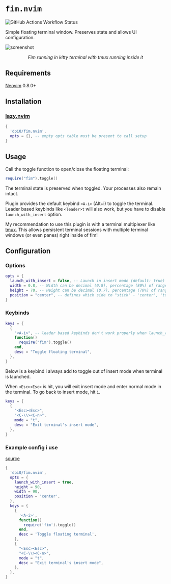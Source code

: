 # `fim.nvim`

<img alt="GitHub Actions Workflow Status" src="https://img.shields.io/github/actions/workflow/status/dpi0/fim.nvim/ci.yml?label=ci">

Simple floating terminal window. Preserves state and allows UI configuration.

![screenshot](https://github.com/user-attachments/assets/ca13f653-7371-4635-a672-218345bb1472)

<p align="center"><em>Fim running in kitty terminal with tmux running inside it</em></p>

## Requirements

[Neovim](https://github.com/neovim/neovim) 0.8.0+

## Installation

### [lazy.nvim](https://github.com/folke/lazy.nvim)

```lua
{
  'dpi0/fim.nvim',
  opts = {}, -- empty opts table must be present to call setup
}
```

## Usage

Call the toggle function to open/close the floating terminal:

```lua
require("fim").toggle()
```

The terminal state is preserved when toggled. Your processes also remain intact.

Plugin provides the default keybind `<A-i>` (Alt+i) to toggle the terminal. Leader based keybinds like `<leader>t` will also work, but you have to disable `launch_with_insert` option.

My recommendation to use this plugin is with a terminal multiplexer like [tmux](https://github.com/tmux/tmux). This allows persistent terminal sessions with multiple terminal windows (or even panes) right inside of fim!

## Configuration

### Options

```lua
opts = {
  launch_with_insert = false, -- Launch in insert mode (default: true)
  width = 0.8, -- Width can be decimal (0.8), percentage (80%) of range b/w 1-100 (80) (default: 0.8)
  height = 70, -- Height can be decimal (0.7), percentage (70%) of range b/w 1-100 (70) (default: 0.8)
  position = "center", -- defines which side to "stick" - 'center', 'top', 'bottom', 'left', 'right' (default: center)
}
```

### Keybinds

```lua
keys = {
  {
    "<A-i>", -- leader based keybinds don't work properly when launch_with_insert is enabled
    function()
      require("fim").toggle()
    end,
    desc = "Toggle floating terminal",
  },
}
```

Below is a keybind i always add to toggle out of insert mode when terminal is launched.

When `<Esc><Esc>` is hit, you will exit insert mode and enter normal mode in the terminal. To go back to insert mode, hit `i`.

```lua
keys = {
  {
    "<Esc><Esc>",
    "<C-\\><C-n>",
    mode = "t",
    desc = "Exit terminal's insert mode",
  },
}
```

### Example config i use

[source](https://github.com/dpi0/nvim/blob/main/lua/plugins/terminal.lua#L1-L1)

```lua
{
  'dpi0/fim.nvim',
  opts = {
    launch_with_insert = true,
    height = 90,
    width = 90,
    position = 'center',
  },
  keys = {
    {
      '<A-i>',
      function()
        require('fim').toggle()
      end,
      desc = 'Toggle floating terminal',
    },
    {
      "<Esc><Esc>",
      "<C-\\><C-n>",
      mode = "t",
      desc = "Exit terminal's insert mode",
    },
  },
}
```

